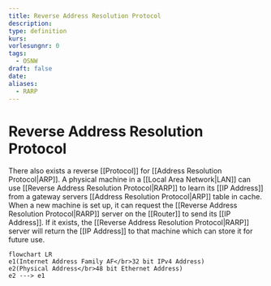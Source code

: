 ```yaml
---
title: Reverse Address Resolution Protocol
description: 
type: definition
kurs: 
vorlesungnr: 0
tags:
  - OSNW
draft: false
date: 
aliases:
  - RARP
---
```


# Reverse Address Resolution Protocol

There also exists a reverse [[Protocol]] for [[Address Resolution Protocol|ARP]]. A physical machine in a [[Local Area Network|LAN]] can use [[Reverse Address Resolution Protocol|RARP]] to learn its [[IP Address]] from a gateway servers [[Address Resolution Protocol|ARP]] table in cache. When a new machine is set up, it can request the [[Reverse Address Resolution Protocol|RARP]] server on the [[Router]] to send its [[IP Address]]. If it exists, the [[Reverse Address Resolution Protocol|RARP]] server will return the [[IP Address]] to that machine which can store it for future use. 

```mermaid
flowchart LR
e1(Internet Address Family AF</br>32 bit IPv4 Address)
e2(Physical Address</br>48 bit Ethernet Address)
e2 ---> e1
```